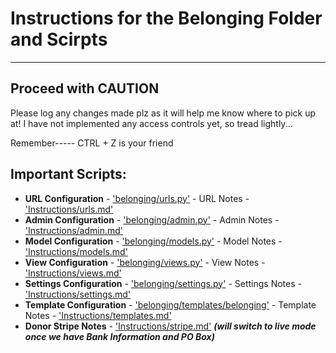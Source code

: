 # Instructions for the Belonging Folder and Scirpts
------------------------------------------------------------------------------

## Proceed with **CAUTION**
Please log any changes made plz as it will help me know where to pick up at! I have not implemented any access controls yet, so tread lightly...

Remember----- CTRL + Z is your friend

## Important Scripts:
- **URL Configuration** - ['belonging/urls.py'](https://github.com/Ashton-Gates/belonging-foundation/blob/main/belonging/urls.py) - URL Notes - ['Instructions/urls.md'](https://github.com/Ashton-Gates/belonging-foundation/blob/main/Instructions/urls.md)<br>
- **Admin Configuration** - ['belonging/admin.py'](https://github.com/Ashton-Gates/belonging-foundation/blob/main/belonging/admin.py) - Admin Notes - ['Instructions/admin.md'](https://github.com/Ashton-Gates/belonging-foundation/blob/main/Instructions/admin.md)<br>
- **Model Configuration** - ['belonging/models.py'](https://github.com/Ashton-Gates/belonging-foundation/blob/main/belonging/models.py) - Model Notes - ['Instructions/models.md'](https://github.com/Ashton-Gates/belonging-foundation/blob/main/Instructions/models.md)<br>
- **View Configuration** - ['belonging/views.py'](https://github.com/Ashton-Gates/belonging-foundation/blob/main/belonging/views.py) - View Notes - ['Instructions/views.md'](https://github.com/Ashton-Gates/belonging-foundation/blob/main/Instructions/views.md)<br>
- **Settings Configuration** - ['belonging/settings.py'](https://github.com/Ashton-Gates/belonging-foundation/blob/main/belonging/settings.py) - Settings Notes - ['Instructions/settings.md'](https://github.com/Ashton-Gates/belonging-foundation/blob/main/Instructions/settings.md)<br>
- **Template Configuration** - ['belonging/templates/belonging'](https://github.com/Ashton-Gates/belonging-foundation/tree/main/belonging/templates/belonging) - Template Notes - ['Instructions/templates.md'](https://github.com/Ashton-Gates/belonging-foundation/blob/main/Instructions/templates.md)<br>
- **Donor Stripe Notes** - ['Instructions/stripe.md'](https://github.com/Ashton-Gates/belonging-foundation/blob/main/Instructions/stripe.md) ***(will switch to live mode once we have Bank Information and PO Box)***<br>
